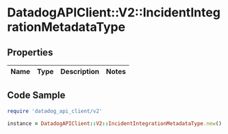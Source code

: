# DatadogAPIClient::V2::IncidentIntegrationMetadataType

## Properties

| Name | Type | Description | Notes |
| ---- | ---- | ----------- | ----- |

## Code Sample

```ruby
require 'datadog_api_client/v2'

instance = DatadogAPIClient::V2::IncidentIntegrationMetadataType.new()
```

